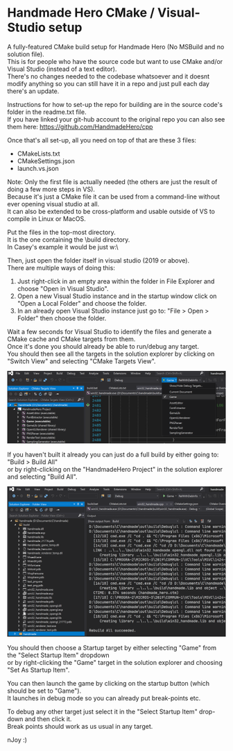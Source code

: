 # Handmade Hero CMake / Visual-Studio setup

A fully-featured CMake build setup for Handmade Hero (No MSBuild and no solution file).<br>
This is for people who have the source code but want to use CMake and/or Visual Studio (instead of a text editor).<br>
There's no changes needed to the codebase whatsoever and it doesnt modify anything so you can still have it in a repo and just pull each day there's an update.<br>

Instructions for how to set-up the repo for building are in the source code's folder in the readme.txt file.<br>
If you have linked your git-hub account to the original repo you can also see them here:
https://github.com/HandmadeHero/cpp

Once that's all set-up, all you need on top of that are these 3 files:

- CMakeLists.txt
- CMakeSettings.json
- launch.vs.json

Note: 
Only the first file is actually needed (the others are just the result of doing a few more steps in VS).<br>
Because it's just a CMake file it can be used from a command-line without ever opening visual studio at all.<br>
It can also be extended to be cross-platform and usable outside of VS to compile in Linux or MacOS.

Put the files in the top-most directory.<br>
It is the one containing the \\build directory. <br>
In Casey's example it would be just w:\\

Then, just open the folder itself in visual studio (2019 or above).<br>
There are multiple ways of doing this:<br>
1. Just right-click in an empty area within the folder in File Explorer and choose "Open in Visual Studio".
2. Open a new Visual Studio instance and in the startup window click on "Open a Local Folder" and choose the folder.
3. In an already open Visual Studio instance just go to: "File > Open > Folder" then choose the folder.

Wait a few seconds for Visual Studio to identify the files and generate a CMake cache and CMake targets from them.<br>
Once it's done you should already be able to run/debug any target.<br>
You should then see all the targets in the solution explorer by clicking on "Switch View" and selecting "CMake Targets View".

![alt text](https://github.com/ArnonMarcus/HandmadeCMakeVS/blob/master/HandmadeVisualStudioTargets.png?raw=true)

If you haven't built it already you can just do a full build by either going to: "Build > Build All" <br>
or by right-clicking on the "HandmadeHero Project" in the solution explorer and selecting "Build All".

![alt text](https://github.com/ArnonMarcus/HandmadeCMakeVS/blob/master/HandmadeVisualStudioBuild.png?raw=true)

You should then choose a Startup target by either selecting "Game" from the "Select Startup Item" dropdown <br>
or by right-clicking the "Game" target in the solution explorer and choosing "Set As Startup Item".

You can then launch the game by clicking on the startup button (which should be set to "Game").<br>
It launches in debug mode so you can already put break-points etc.

To debug any other target just select it in the "Select Startup Item" drop-down and then click it. <br>
Break points should work as us usual in any target.

nJoy :)